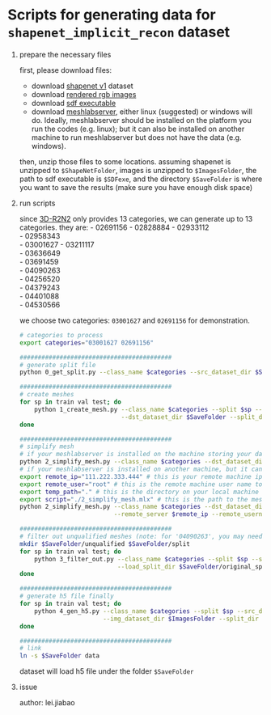 # Scripts for generating data for `shapenet_implicit_recon` dataset

1. prepare the necessary files

    first, please download files:
    - download [shapenet v1](http://shapenet.cs.stanford.edu/shapenet/obj-zip/ShapeNetCore.v1.zip) dataset
    - download [rendered rgb images](http://cvgl.stanford.edu/data2/ShapeNetRendering.tgz)
    - download [sdf executable](https://github.com/laughtervv/DISN/raw/master/isosurface/computeDistanceField)
    - download [meshlabserver](https://github.com/cnr-isti-vclab/meshlab/releases), either linux (suggested) or windows will do. Ideally, meshlabserver should be installed on the platform you run the codes (e.g. linux); but it can also be installed on another machine to run meshlabserver but does not have the data (e.g. windows).

    then, unzip those files to some locations.
    assuming shapenet is unzipped to `$ShapeNetFolder`, images is unzipped to `$ImagesFolder`, the path to sdf executable is `$SDFexe`,
    and the directory `$SaveFolder` is where you want to save the results (make sure you have enough disk space)

2. run scripts

    since [3D-R2N2](https://github.com/chrischoy/3D-R2N2) only provides 13 categories, we can generate up to 13 categories.
    they are:
        - 02691156
        - 02828884
        - 02933112  
        - 02958343  
        - 03001627
        - 03211117  
        - 03636649  
        - 03691459  
        - 04090263  
        - 04256520  
        - 04379243  
        - 04401088  
        - 04530566
    
    we choose two categories: `03001627` and `02691156` for demonstration.

    ```bash
    # categories to process
    export categories="03001627 02691156"
    
    ##########################################
    # generate split file
    python 0_get_split.py --class_name $categories --src_dataset_dir $ShapeNetFolder --split_dir $SaveFolder/original_split
    
    ##########################################
    # create meshes
    for sp in train val test; do
        python 1_create_mesh.py --class_name $categories --split $sp --src_dataset_dir $ShapeNetFolder \
                                --dst_dataset_dir $SaveFolder --split_dir $SaveFolder/original_split --sdf_executable $SDFexe
    done

    ##########################################
    # simplify mesh
    # if your meshlabserver is installed on the machine storing your dataset, please run this single command
    python 2_simplify_mesh.py --class_name $categories --dst_dataset_dir $SaveFolder
    # if your meshlabserver is installed on another machine, but it can login to the machine storing the dataset, please run the following five commands
    export remote_ip="111.222.333.444" # this is your remote machine ip address which has the data
    export remote_user="root" # this is the remote machine user name to login
    export temp_path="." # this is the directory on your local machine which has enough disk space to store the temporary results
    export script="./2_simplify_mesh.mlx" # this is the path to the meshlab script to simplify mesh on local machine
    python 2_simplify_mesh.py --class_name $categories --dst_dataset_dir $SaveFolder --remote_process \
                              --remote_server $remote_ip --remote_username $remote_user --remote_localpath $temp_path --remote_script_path $script
    
    ##########################################
    # filter out unqualified meshes (note: for '04090263', you may need to specify "--minMB 1.0" additionally)
    mkdir $SaveFolder/unqualified $SaveFolder/split
    for sp in train val test; do
        python 3_filter_out.py --class_name $categories --split $sp --src_dataset_dir $SaveFolder --moved_dataset_dir $SaveFolder/unqualified \
                               --load_split_dir $SaveFolder/original_split --save_split_dir $SaveFolder/split
    done

    ##########################################
    # generate h5 file finally 
    for sp in train val test; do
        python 4_gen_h5.py --class_name $categories --split $sp --src_dataset_dir $SaveFolder --dst_dataset_dir $SaveFolder \
                           --img_dataset_dir $ImagesFolder --split_dir $SaveFolder/split 
    done

    ##########################################
    # link
    ln -s $SaveFolder data

    ```

    dataset will load h5 file under the folder `$SaveFolder`

3. issue

    author: lei.jiabao


